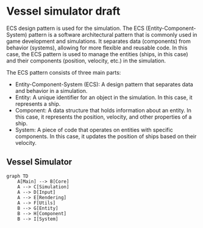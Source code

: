 # Vessel simulator draft

ECS design pattern is used for the simulation. The ECS (Entity-Component-System) pattern is a software architectural pattern that is commonly used in game development and simulations. It separates data (components) from behavior (systems), allowing for more flexible and reusable code. In this case, the ECS pattern is used to manage the entities (ships, in this case) and their components (position, velocity, etc.) in the simulation.

The ECS pattern consists of three main parts:

- Entity-Component-System (ECS): A design pattern that separates data and behavior in a simulation.
- Entity: A unique identifier for an object in the simulation. In this case, it represents a ship.
- Component: A data structure that holds information about an entity. In this case, it represents the position, velocity, and other properties of a ship.
- System: A piece of code that operates on entities with specific components. In this case, it updates the position of ships based on their velocity.

## Vessel Simulator

```mermaid
graph TD
    A[Main] --> B[Core]
    A --> C[Simulation]
    A --> D[Input]
    A --> E[Rendering]
    A --> F[Utils]
    B --> G[Entity]
    B --> H[Component]
    B --> I[System]
```

